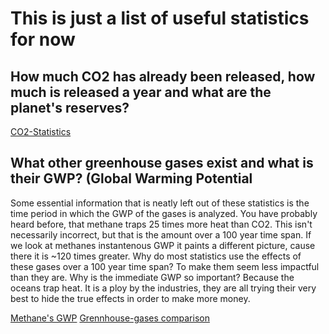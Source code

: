 <html>
<head>
</head>
<body>

<h1>This is just a list of useful statistics for now</h1>
  
<h2>How much CO2 has already been released, how much is released a year and what are the planet's reserves?</h2>

<a href="https://informationisbeautiful.net/visualizations/how-many-gigatons-of-co2/">CO2-Statistics</a>

<h2>What other greenhouse gases exist and what is their GWP? <strong>(Global Warming Potential</strong></h2>

<p>Some essential information that is neatly left out of these statistics is the time period in which the GWP of the gases is analyzed. You have probably heard before, that methane traps 25 times more heat than CO2. This isn't necessarily incorrect, but that is the amount over a 100 year time span. If we look at methanes instantenous GWP it paints a different picture, cause there it is ~120 times greater. Why do most statistics use the effects of these gases over a 100 year time span? To make them seem less impactful than they are. Why is the immediate GWP so important? Because the oceans trap heat. It is a ploy by the industries, they are all trying their very best to hide the true effects in order to make more money.</p>

<a href="https://climate.mit.edu/ask-mit/what-makes-methane-more-potent-greenhouse-gas-carbon-dioxide">Methane's GWP</a>
<a href="https://ourworldindata.org/grapher/global-warming-potential-of-greenhouse-gases-over-100-year-timescale-gwp#explore-the-data">Grennhouse-gases comparison</a>




